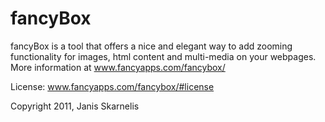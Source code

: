 fancyBox
===============

fancyBox is a tool that offers a nice and elegant way to add zooming functionality for images, html content and multi-media on your webpages.
More information at www.fancyapps.com/fancybox/

License: www.fancyapps.com/fancybox/#license

Copyright 2011, Janis Skarnelis
